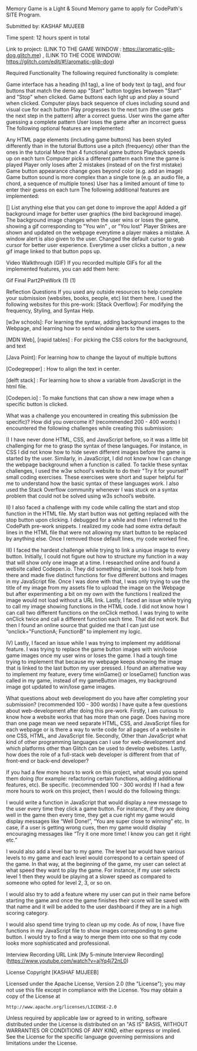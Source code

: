 Memory Game is a Light & Sound Memory game to apply for CodePath's SITE Program.

Submitted by: KASHAF MUJEEB

Time spent: 12 hours spent in total

Link to project: (LINK TO THE GAME WINDOW : https://aromatic-glib-dog.glitch.me) , (LINK TO THE CODE WINDOW: https://glitch.com/edit/#!/aromatic-glib-dog)

Required Functionality
The following required functionality is complete:

 Game interface has a heading (h1 tag), a line of body text (p tag), and four buttons that match the demo app
 "Start" button toggles between "Start" and "Stop" when clicked.
 Game buttons each light up and play a sound when clicked.
 Computer plays back sequence of clues including sound and visual cue for each button
 Play progresses to the next turn (the user gets the next step in the pattern) after a correct guess.
 User wins the game after guessing a complete pattern
 User loses the game after an incorrect guess
The following optional features are implemented:

 Any HTML page elements (including game buttons) has been styled differently than in the tutorial
 Buttons use a pitch (frequency) other than the ones in the tutorial
 More than 4 functional game buttons
 Playback speeds up on each turn
 Computer picks a different pattern each time the game is played
 Player only loses after 2 mistakes (instead of on the first mistake)
 Game button appearance change goes beyond color (e.g. add an image)
 Game button sound is more complex than a single tone (e.g. an audio file, a chord, a sequence of multiple tones)
 User has a limited amount of time to enter their guess on each turn
The following additional features are implemented:

[] List anything else that you can get done to improve the app!
 Added a gif background image for better user graphics (the bird background image).
 The background image changes when the user wins or loses the game, showing a gif corresponding to "You win" , or "You lost"
 Player Strikes are shown and updated on the webpage everytime a player makes a mistake. A window alert is also given to the user.
 Changed the default cursor to grab cursor for better user experience.
 Everytime a user clicks a button , a new gif image linked to that button pops up.
 
Video Walkthrough (GIF)
If you recorded multiple GIFs for all the implemented features, you can add them here:

Gif Final Part2PreWork (1) (1)

 

Reflection Questions
If you used any outside resources to help complete your submission (websites, books, people, etc) list them here. I used the following websites for this pre-work:
[Stack Overflow]: For modifying the frequency, Styling, and Syntax Help.

[w3w schools]: For learning the syntax, adding background images to the Webpage, and learning how to send window alerts to the users.

[MDN Web], [rapid tables] : For picking the CSS colors for the background, and text

[Java Point]: For learning how to change the layout of multiple buttons

[Codegrepper] : How to align the text in center.

[delft stack] : For learning how to show a variable from JavaScript in the html file.

[Codepen.io] : To make functions that can show a new image when a specific button is clicked.

What was a challenge you encountered in creating this submission (be specific)? How did you overcome it? (recommended 200 - 400 words)
I encountered the following challenges while creating this submission:

I) I have never done HTML, CSS, and JavaScript before, so it was a little bit challenging for me to grasp the syntax of these languages. For instance, in CSS I did not know how to hide seven different images before the game is started by the user. Similarly, in JavaScript, I did not know how I can change the webpage background when a function is called. To tackle these syntax challenges, I used the w3w school's website to do their "Try it for yourself" small coding exercises. These exercises were short and super helpful for me to understand how the basic syntax of these languages work. I also used the Stack Overflow community whenever I was stuck on a syntax problem that could not be solved using w3s school’s website.

II) I also faced a challenge with my code while calling the start and stop function in the HTML file. My start button was not getting replaced with the stop button upon clicking. I debugged for a while and then I referred to the CodePath pre-work snippets. I realized my code had some extra default lines in the HTML file that were not allowing my start button to be replaced by anything else. Once I removed those default lines, my code worked fine.

III) I faced the hardest challenge while trying to link a unique image to every button. Initially, I could not figure out how to structure my function in a way that will show only one image at a time. I researched online and found a website called Codepen.io. They did something similar, so I took help from there and made five distinct functions for five different buttons and images in my JavaScript file. Once I was done with that, I was only trying to use the title of my image from my assets file to upload the image on the Webpage but after experimenting a bit on my own with the functions I realized the image would not load without a URL link. Lastly, I faced an issue while trying to call my image showing functions in the HTML code. I did not know how I can call two different functions on the onClick method. I was trying to write onClick twice and call a different function each time. That did not work. But then I found an online source that guided me that I can just use “onclick="FunctionA; FunctionB” to implement my logic.

IV) Lastly, I faced an issue while I was trying to implement my additional feature. I was trying to replace the game button images with win/loose game images once my user wins or loses the game. I had a tough time trying to implement that because my webpage keeps showing the image that is linked to the last button my user pressed. I found an alternative way to implement my feature, every time winGame() or loseGame() function was called in my game, instead of my gameButton images, my background image got updated to win/lose game images.

What questions about web development do you have after completing your submission? (recommended 100 - 300 words)
I have quite a few questions about web-development after doing this pre-work. Firstly, I am curious to know how a website works that has more than one page. Does having more than one page mean we need separate HTML, CSS, and JavaScript files for each webpage or is there a way to write code for all pages of a website in one CSS, HTML, and JavaScript file. Secondly, Other than JavaScript what kind of other programming languages can I use for web-development and which platforms other than Glitch can be used to develop websites. Lastly, how does the role of a full-stack web developer is different from that of front-end or back-end developer?

If you had a few more hours to work on this project, what would you spend them doing (for example: refactoring certain functions, adding additional features, etc). Be specific. (recommended 100 - 300 words)
If I had a few more hours to work on this project, then I would do the following things:

I would write a function in JavaScript that would display a new message to the user every time they click a game button. For instance, if they are doing well in the game then every time, they get a cue right my game would display messages like “Well Done!”, “You are super close to winning” etc. In case, if a user is getting wrong cues, then my game would display encouraging messages like “Try it one more time! I know you can get it right etc.”

I would also add a level bar to my game. The level bar would have various levels to my game and each level would correspond to a certain speed of the game. In that way, at the beginning of the game, my user can select at what speed they want to play the game. For instance, if my user selects level 1 then they would be playing at a slower speed as compared to someone who opted for level 2, 3, or so on.

I would also try to add a feature where my user can put in their name before starting the game and once the game finishes their score will be saved with that name and it will be added to the user dashboard if they are in a high scoring category.

I would also spend time trying to clean up my code. As of now, I have five functions in my JavaScript file to show images corresponding to game button. I would try to find a way to merge them into one so that my code looks more sophisticated and professional.

Interview Recording URL Link
[My 5-minute Interview Recording] (https://www.youtube.com/watch?v=ajYq4j72nL0)

License
Copyright [KASHAF MUJEEB]

Licensed under the Apache License, Version 2.0 (the "License");
you may not use this file except in compliance with the License.
You may obtain a copy of the License at

    http://www.apache.org/licenses/LICENSE-2.0

Unless required by applicable law or agreed to in writing, software
distributed under the License is distributed on an "AS IS" BASIS,
WITHOUT WARRANTIES OR CONDITIONS OF ANY KIND, either express or implied.
See the License for the specific language governing permissions and
limitations under the License.
